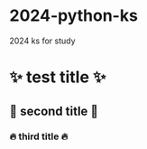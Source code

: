 # 2024-python-ks
2024 ks for study
# :sparkles: test title :sparkles:
## :rocket: second title :rocket:
### :fire: third title :fire:
